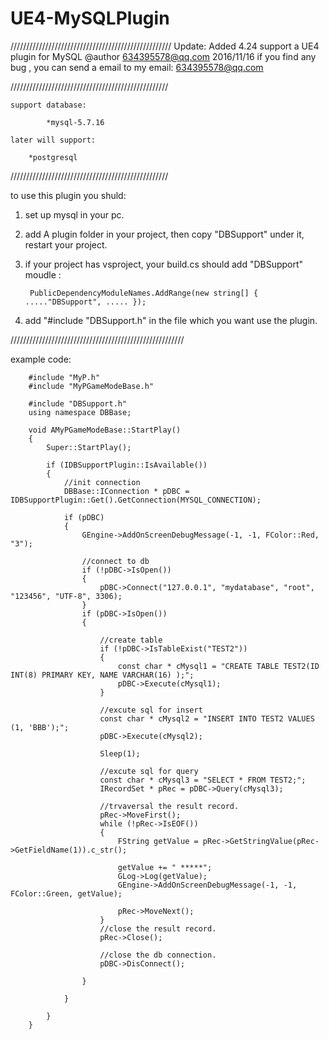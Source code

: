 # UE4-MySQLPlugin
///////////////////////////////////////////////////
Update: Added 4.24 support
a UE4 plugin for MySQL
@author 634395578@qq.com	2016/11/16
if you find any bug , you can send a email to my email: 634395578@qq.com

//////////////////////////////////////////////////

	support database:
		
			*mysql-5.7.16
	
	later will support:	
		
		*postgresql
		

//////////////////////////////////////////////////




to use this plugin you shuld:

1. set up mysql in your pc.
2. add A plugin folder in your project, then copy "DBSupport" under it, restart your project.
3. if your project has vsproject, your build.cs should add "DBSupport" moudle :
		
		PublicDependencyModuleNames.AddRange(new string[] { ....."DBSupport", ..... });

4. add "#include "DBSupport.h" in the file which you want use the plugin.


///////////////////////////////////////////////////////


example code:

		#include "MyP.h"
		#include "MyPGameModeBase.h"
		
		#include "DBSupport.h"
		using namespace DBBase;

		void AMyPGameModeBase::StartPlay()
		{
			Super::StartPlay();

			if (IDBSupportPlugin::IsAvailable())
			{
				//init connection
				DBBase::IConnection * pDBC = IDBSupportPlugin::Get().GetConnection(MYSQL_CONNECTION);

				if (pDBC)
				{
					GEngine->AddOnScreenDebugMessage(-1, -1, FColor::Red, "3");

					//connect to db
					if (!pDBC->IsOpen())
					{
						pDBC->Connect("127.0.0.1", "mydatabase", "root", "123456", "UTF-8", 3306);
					}
					if (pDBC->IsOpen())
					{
						
						//create table
						if (!pDBC->IsTableExist("TEST2"))
						{
							const char * cMysql1 = "CREATE TABLE TEST2(ID INT(8) PRIMARY KEY, NAME VARCHAR(16) );";
							pDBC->Execute(cMysql1);
						}
						
						//excute sql for insert
						const char * cMysql2 = "INSERT INTO TEST2 VALUES (1, 'BBB');";
						pDBC->Execute(cMysql2);

						Sleep(1);
						
						//excute sql for query
						const char * cMysql3 = "SELECT * FROM TEST2;";
						IRecordSet * pRec = pDBC->Query(cMysql3);

						//trvaversal the result record.
						pRec->MoveFirst();
						while (!pRec->IsEOF())
						{
							FString getValue = pRec->GetStringValue(pRec->GetFieldName(1)).c_str();

							getValue += " *****";
							GLog->Log(getValue);
							GEngine->AddOnScreenDebugMessage(-1, -1, FColor::Green, getValue);

							pRec->MoveNext();
						}
						//close the result record.
						pRec->Close();

						//close the db connection.
						pDBC->DisConnect();

					}

				}

			}
		}

